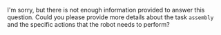 I'm sorry, but there is not enough information provided to answer this question. Could you please provide more details about the task `assembly` and the specific actions that the robot needs to perform?